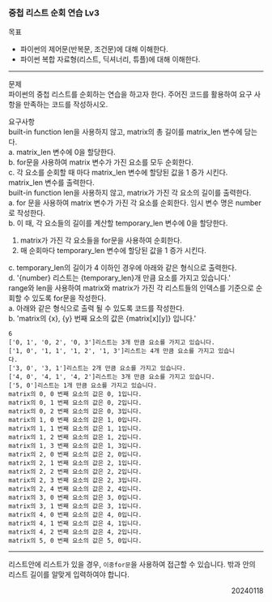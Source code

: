 ### 중첩 리스트 순회 연습 Lv3
목표  
- 파이썬의 제어문(반복문, 조건문)에 대해 이해한다.
- 파이썬 복합 자료형(리스트, 딕셔너리, 튜플)에 대해 이해한다.
---
문제  
파이썬의 중첩 리스트를 순회하는 연습을 하고자 한다. 주어진 코드를 활용하여 요구 사항을 만족하는 코드를 작성하시오.  

요구사항  
built-in function len을 사용하지 않고, matrix의 총 길이를 matrix_len 변수에 담는다.  
a. matrix_len 변수에 0을 할당한다.  
b. for문을 사용하여 matrix 변수가 가진 요소를 모두 순회한다.  
c. 각 요소를 순회할 때 마다 matrix_len 변수에 할당된 값을 1 증가 시킨다.  
matrix_len 변수를 출력한다.  
built-in function len을 사용하지 않고, matrix가 가진 각 요소의 길이를 출력한다.  
a. for 문을 사용하여 matrix 변수가 가진 각 요소를 순회한다. 임시 변수 명은 number로 작성한다.  
b. 이 때, 각 요소들의 길이를 계산할 temporary_len 변수에 0을 할당한다.  
1. matrix가 가진 각 요소들을 for문을 사용하여 순회한다.  
2. 매 순회마다 temporary_len 변수에 할당된 값을 1 증가 시킨다.  

c. temporary_len의 길이가 4 이하인 경우에 아래와 같은 형식으로 출력한다.  
d. '{number} 리스트는 {temporary_len}개 만큼 요소를 가지고 있습니다.'  
range와 len을 사용하여 matrix와 matrix가 가진 각 리스트들의 인덱스를 기준으로 순회할 수 있도록 for문을 작성한다.  
a. 아래와 같은 형식으로 출력 될 수 있도록 코드를 작성한다.  
b. 'matrix의 {x}, {y} 번째 요소의 값은 {matrix[x][y]} 입니다.'
```
6
['0, 1', '0, 2', '0, 3']리스트는 3개 만큼 요소를 가지고 있습니다.
['1, 0', '1, 1', '1, 2', '1, 3']리스트는 4개 만큼 요소를 가지고 있습니
다.
['3, 0', '3, 1']리스트는 2개 만큼 요소를 가지고 있습니다.
['4, 0', '4, 1', '4, 2']리스트는 3개 만큼 요소를 가지고 있습니다.     
['5, 0']리스트는 1개 만큼 요소를 가지고 있습니다.
matrix의 0, 0 번째 요소의 값은 0, 1입니다.
matrix의 0, 1 번째 요소의 값은 0, 2입니다.
matrix의 0, 2 번째 요소의 값은 0, 3입니다.
matrix의 1, 0 번째 요소의 값은 1, 0입니다.
matrix의 1, 1 번째 요소의 값은 1, 1입니다.
matrix의 1, 2 번째 요소의 값은 1, 2입니다.
matrix의 1, 3 번째 요소의 값은 1, 3입니다.
matrix의 2, 0 번째 요소의 값은 2, 0입니다.
matrix의 2, 1 번째 요소의 값은 2, 1입니다.
matrix의 2, 2 번째 요소의 값은 2, 2입니다.
matrix의 2, 3 번째 요소의 값은 2, 3입니다.
matrix의 2, 4 번째 요소의 값은 2, 4입니다.
matrix의 3, 0 번째 요소의 값은 3, 0입니다.
matrix의 3, 1 번째 요소의 값은 3, 1입니다.
matrix의 4, 0 번째 요소의 값은 4, 0입니다.
matrix의 4, 1 번째 요소의 값은 4, 1입니다.
matrix의 4, 2 번째 요소의 값은 4, 2입니다.
matrix의 5, 0 번째 요소의 값은 5, 0입니다.
```
---
리스트안에 리스트가 있을 경우, `이중for문`을 사용하여 접근할 수 있습니다. 밖과 안의 리스트 길이를 알맞게 입력하여야 합니다.
<div style="text-align: right">20240118</div>